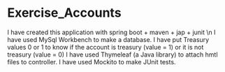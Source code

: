 # Exercise_Accounts

I have created this application with spring boot + maven + jap + junit \n
I have used MySql Workbench to make a database.
I have put Treasury values 0 or 1 to know if the account is treasury (value = 1) or it is not treasury (value = 0)
I have used Thymeleaf (a Java library) to attach hmtl files to controller.
I have used Mockito to make JUnit tests.
